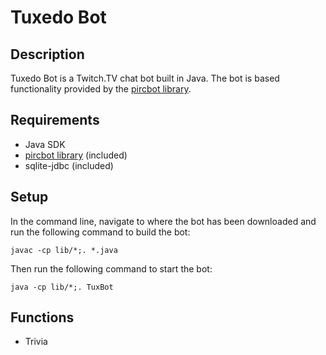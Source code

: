 Tuxedo Bot
==========

## Description
Tuxedo Bot is a Twitch.TV chat bot built in Java. The bot is based functionality provided by the [pircbot library](http://www.jibble.org/pircbot.php).

## Requirements
* Java SDK
* [pircbot library](http://www.jibble.org/pircbot.php) (included)
* sqlite-jdbc (included)

## Setup
In the command line, navigate to where the bot has been downloaded and run the following command to build the bot:

    javac -cp lib/*;. *.java

Then run the following command to start the bot:

    java -cp lib/*;. TuxBot

## Functions
* Trivia